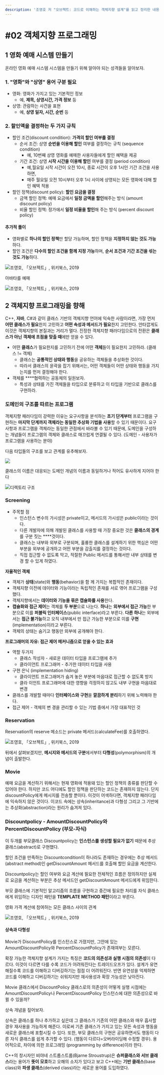 ```yaml
---
description: '조영호 저 "오브젝트: 코드로 이해하는 객체지향 설계"를 읽고 정리한 내용입니다.'
---
```


# \#02 객체지향 프로그래밍

## 1 영화 예매 시스템 만들기 

온라인 영화 예매 시스템 시스템을 만들기 위해 알아야 되는 성격들을 알아보자.

### 1. "영화"와 "상영" 용어 구분 필요

* 영화: 영화가 가지고 있는 기본적인 정보
  * 예, **제목, 상영시간, 가격 정보** 등
* 상영: 관람하는 사건을 표현
  * 예, **상영 일자, 시간, 순번** 등

### 2. 할인액을 결정하는 두 가지 규칙

* 할인 조건\(discount condition\): **가격의 할인 여부를 결정**
  * 순서 조건: 상영 **순번을 이용해 할인** 여부를 결정하는 규칙 \(sequence condition\)
    * 예, 10번째 상영 영화를 예매한 사용자들에게 할인 혜택을 제공
  * 기간 조건: 상영 **시작 시간을 이용해 할인** 여부를 결정 \(period condition\)
    * 예,월요일 시작 시간이 오전 10시, 종료 시간이 오후 1시인 기간 조건을 사용하면, 
    * 매주 월요일 오전 10시부터 오후 1시 사이에 상영되는 모든 영화에 대해 할인 혜택 적용
* 할인 정책\(discount policy\): **할인 요금을 결정**
  * 금액 할인 정책: 예매 요금에서 **일정 금액을 할인**해주는 방식 \(amount discount policy\)
  * 비율 할인 정책: 정가에서 **일정 비율을 할인**해 주는 방식 \(percent discount policy\)

#### 추가적 풀이

* 영화별로 **하나의 할인 정책**만 할당 가능하며, 할인 정책을 **지정하지 않는 것도 가능**하다.
* 할인 조건은 **다수의 할인 조건을 함께 지정 가능**하며, **순서 조건과 기간 조건을 섞는 것도 가능**하다.

![&#xC870;&#xC601;&#xD638;, &#x300C;&#xC624;&#xBE0C;&#xC81D;&#xD2B8;&#x300D;, &#xC704;&#xD0A4;&#xBD81;&#xC2A4;, 2019](../../.gitbook/assets/image%20%2876%29.png)

아바타를 예매

![&#xC870;&#xC601;&#xD638;, &#x300C;&#xC624;&#xBE0C;&#xC81D;&#xD2B8;&#x300D;, &#xC704;&#xD0A4;&#xBD81;&#xC2A4;, 2019](../../.gitbook/assets/image%20%2874%29.png)



## 2 객체지향 프로그래밍을 향해

C++, **자바**, C\#과 같이 클래스 기반의 객체지향 언어에 익숙한 사람이라면, 가장 먼저 **어떤 클래스가 필요**한지 고민하고 **어떤 속성과 메서드가 필요**한지 고민한다. 안타깝게도 이것은 객체지향의 본질과는 거리가 멀다. 진정한 객체지향 패러다임으로의 전환은 **클래스가 아닌** **객체에 초점을 맞출 때**에만 얻을 수 있다.

* 어떤 **클래스**가 필요한지를 고민하기 전에 어떤 **객체**들이 필요한지 고민하라. \(클래스 != 객체\)
  * 클래스는 **공통적인 상태와 행동**을 공유하는 객체들을 추상화한 것이다. 
  * 따라서 클래스의 윤곽을 잡기 위해서는, 어떤 객체들이 어떤 상태와 행동을 가지는지를 먼저 결정해야 한다.
* 객체를 ****협력하는 공동체의 일원보자.
  * 특성과 상태를 가진 객체들을 타입으로 분류하고 이 타입을 기반으로 클래스를 구현하라.

### 도메인의 구조를 따르는 프로그램

객체지향 패러다임이 강력한 이유는 요구사항을 분석하는 **초기 단계부터** 프로그램을 구현하는 **마지막 단계까지 객체라는 동일한 추상화 기법을 사용**할 수 있기 때문이다. 요구사항과 프로그램을 객체라는 동일한 관점에서 바라볼 수 있기 때문에, 도메인을 구성하는 개념들이 프로그램의 객체와 클래스로 매끄럽게 연결될 수 있다. \(도메인 - 사용자가 프로그램을 사용하는 분야\)

다음 타입들의 구조를 보고 관계를 유추해보자.

![](../../.gitbook/assets/image%20%2875%29.png)

클래스의 이름은 대응되는 도메인 개념의 이름과 동일하거나 적어도 유사하게 지어야 한다

![&#xB514;&#xB809;&#xD1A0;&#xB9AC; &#xAD6C;&#xC870;](../../.gitbook/assets/image%20%2878%29.png)

### Screening 

* 주목할 점
  * 인스턴스 변수의 가시성은 private이고, 메서드의 가시성은 public이라는 것이다. 
  * 다른 개발자에 의해 개발된 클래스를 사용할 때 가장 중요한 것은 **클래스의 경계**    를 구분 짓는 ****것이다.
  * 클래스는 내부와 외부로 구분되며, 훌륭한 클래스를 설계하기 위한 핵심은 어떤     부분을 외부에 공개하고 어떤 부분을 감출지를 결정하는 것이다.
  * 직접 접근할 수 없도록 막고, 적절한 Public 메서드를 통해서만 내부 상태를 변경 할 수 있게 하였다.

**자율적인 객체**

* 객체가 **상태**\(state\)와 **행동**\(behavior\)을 함  께 가지는 복합적인 존재이다.
* 객체지향 이전에 데이터와 기능이라는 독립적인 존재를 서로 엮어 프로그램을 구성했다. 
* 객체지향에서는 **데이터와 기능을 묶은 캡슐화를 사용**한다.
* **캡슐화와 접근 제어**는 객체를 **두 부분**으로 나눈다. **하나**는 **외부에서 접근 가능**한 부분으로 이를 **퍼블릭 인터페이스**\(public interface\)라고 부른다. **다른 하나**는 외부에서는 **접근 불가능**하고 오직 내부에서 만 접근 가능한 부분으로 이를 **구현**\(implementation\)이라고 부른다.
* 객체의 상태는 숨기고 행동만 외부에 공개해야 한다.

**프로그래머의 자유: 접근 제어 메커니즘으로 얻을 수 있는 효과**

* 역할 두가지 
  * 클래스 작성자 - 새로운 데이터 타입을 프로그램에 추가
  * 클라이언트 프로그래머 - 추가한 데이터 타입을 사용
* 구현  은닉 \(implementation hiding\) 
  * 클라이언트 프로그래머가 숨겨 놓은 부분에 마음대로 접근할 수 없도록 방지
  * 클라    이언트 프로그래머에 대한 영향을 걱정하지 않고도 내부 구현을 마음대로 변경
*  클래스를 개발할 때마다 **인터페이스와   구현**을 **깔끔하게 분리**하기 위해 노력해야 한다.
* 접근 제어 - 객체의 변  경을 관리할 수 있는 기법 중에서 가장 대표적인 것

### **Reservation**

Reservation의 reserve 메소드는 private 메서드\(calculateFee\)를 호출하였다.

![&#xC870;&#xC601;&#xD638;, &#x300C;&#xC624;&#xBE0C;&#xC81D;&#xD2B8;&#x300D;, &#xC704;&#xD0A4;&#xBD81;&#xC2A4;, 2019](../../.gitbook/assets/image%20%2877%29.png)

뒤에서 살펴보겠지만, **메시지와 메서드의 구분**에서부터 **다형성**\(polymorphism\)의 개념이 출발한다.



### Movie

예매 요금을 계산하기 위해서는 현재 영화에 적용돼 있는 할인 정책의 종류를 판단할 수 있어야 한다. 하지만 코드 어디에도 할인 정책을 판단하는 코드는 존재하지 않는다. 단지 discountPolicy에게 메시지를 전송할 뿐이다. 이것이 어색하다면, 객체지향 패러다임에 익숙하지 않은 것이다. 이코드 속에는 상속\(inheritance\)과  다형성 그리고 그 기반에는 추상화\(abstraction\)라는 원리가 숨겨져 있다. 

### Discountpolicy - AmountDiscountPolicy와 PercentDiscountPolicy \(부모-자식\)

이 두개를 부모클래스 Discountpolicy는 **인스턴스를 생성할 필요가 없기** 때문에 추상 클래스\(abstract\)로 구현했다.

할인 조건을 만족하는 Discountcondition이 하나라도 존재하는 경우에는 추상 메서드\(abstract method\)인 getDiscountAmount 메서드를 호출해 할인 요금을 계산한다.

Discountpolicy는 할인 여부와 요금 계산에 필요한 전체적인 흐름은 정의하지만 실제로 요금을 계산하는 부분은 추상 메서드인 getDiscountAmount 메서드에게 위임한다. 

부모 클래스에 기본적인 알고리즘의 흐름을 구현하고 중간에 필요한 처리를 자식 클래스에게 위임하는 디자인 패턴을 **TEMPLATE METHOD 패턴**이라고 부른다.

영화 가격 계산에 참여하는 모든 클래스 사이의 관계

![&#xC870;&#xC601;&#xD638;, &#x300C;&#xC624;&#xBE0C;&#xC81D;&#xD2B8;&#x300D;, &#xC704;&#xD0A4;&#xBD81;&#xC2A4;, 2019](../../.gitbook/assets/image%20%2879%29.png)

#### 상속과 다형성 

Movie가 DiscountPolicy를 인스턴스로 가졌지만, 그안에 있는 AmountDiscountPolicy와 PercentDiscountPolicy가 존재여부는 모른다.

확장 가능한 객체지향 설계가 가지는 특징은 **코드의 의존성과 실행 시점의 의존성**이 다르다. 이것이  다르면 다를 수록 코드가 어려워진다는 트레이드오프가 있다. 설계가 유연해질수록 코드를 이해하고 디버깅하기는 점점 더 어려워진다. 반면 유연성을 억제하면 코드를 이해하고 디버깅하기는 쉬워지지만 재사용성과 확장 가능성은 낮아진다.

Movie 클래스에서 DiscountPolicy 클래스로의 의존성이 어떻게 실행 시점에는 AmountDiscountPolicy나 PercentDiscountPolicy 인스턴스에 대한 의존성으로 바뀔 수 있을까? 

상속 개념을 짚어보자.

상속은 클래스를 하나 추가하고 싶은데 그 클래스가 기존의 어떤 클래스와 매우 흡사할 경우 재사용을 가능하게 해준다. 이로써 기존 클래스가 가지고 있는 모든 속성과 행동을 새로운 클래스에 포함시킬 수 있다. 또한, 부모 클래스의 구현은 공유하면서도 행동이 다른 자식 클래스를 쉽게 추가할 수 있다.  \(행동이 다르다=오버라이딩해 수정할 경우\). 용어적으로, 차이에 의한 프로그래밍 \(programming by difference\)이라 한다.

C++의 창시자인 비야네 스트롭스트룹\(Bjarne Stroustrup\)은 **슈퍼클래스와 서브 클래스**라는 용어가 **뜻이 모호**하고 오해의 소지가 있다고 보고 C++에는 **기반 클래스**\(base class\)와 **파생 클래스**\(derived class\)라는 새로운 용어를 도입하였다.





